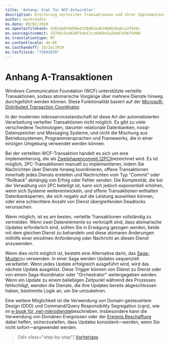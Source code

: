 ```yaml
---
title: 'Anhang: GrpC für WCF-Entwickler'
description: Erörterung verteilter Transaktionen und ihrer Implementierung in modernen microservicesarchitekturen.
author: markrendle
ms.date: 09/02/2019
ms.openlocfilehash: d181eb07dd50ed338d02edb1908626e6ca3fb56c
ms.sourcegitcommit: 337bdc5a463875daf2cc6883e5a2da97d56f5000
ms.translationtype: MT
ms.contentlocale: de-DE
ms.lasthandoff: 10/24/2019
ms.locfileid: "73841678"
---
```

# <a name="appendix-a---transactions"></a>Anhang A-Transaktionen

Windows Communication Foundation (WCF) unterstützte verteilte Transaktionen, sodass atomarische Vorgänge über mehrere Dienste hinweg durchgeführt werden können. Diese Funktionalität basiert auf der [Microsoft-Distributed Transaction Coordinator](https://docs.microsoft.com/previous-versions/windows/desktop/ms684146(v=vs.85)).

In der modernen mikroserviceslandschaft ist diese Art der automatisierten Verarbeitung verteilter Transaktionen nicht möglich. Es gibt zu viele verschiedene Technologien, darunter relationale Datenbanken, nosql-Datenspeicher und Messaging Systeme, und nicht die Mischung aus Betriebssystemen, Programmiersprachen und Frameworks, die in einer einzigen Umgebung verwendet werden können.

Bei der verteilten WCF-Transaktion handelt es sich um eine Implementierung, die als [Zweiphasencommit (2PC)](https://en.wikipedia.org/wiki/Two-phase_commit_protocol)bezeichnet wird. Es ist möglich, 2PC-Transaktionen manuell zu implementieren, indem Sie Nachrichten über Dienste hinweg koordinieren, offene Transaktionen innerhalb jedes Diensts erstellen und Nachrichten vom Typ "Commit" oder "Rollback" abhängig von Erfolg oder Fehler senden. Die Komplexität, die bei der Verwaltung von 2PC beteiligt ist, kann sich jedoch exponentiell erhöhen, wenn sich Systeme weiterentwickeln, und offene Transaktionen enthalten Datenbanksperren, die sich negativ auf die Leistung auswirken können, oder eine schlechtere Anzahl von Dienst übergreifenden Deadlocks verursachen.

Wenn möglich, ist es am besten, verteilte Transaktionen vollständig zu vermeiden. Wenn zwei Datenelemente so verknüpft sind, dass atomarische Updates erforderlich sind, sollten Sie in Erwägung gezogen werden, beide mit dem gleichen Dienst zu behandeln und diese atomaren Änderungen mithilfe einer einzelnen Anforderung oder Nachricht an diesen Dienst anzuwenden.

Wenn dies nicht möglich ist, besteht eine Alternative darin, das [Saga-Muster](https://microservices.io/patterns/data/saga.html)zu verwenden. In einer Saga werden Updates sequenziell verarbeitet. Wenn jedes Update erfolgreich ausgeführt wird, wird das nächste Update ausgelöst. Diese Trigger können von Dienst zu Dienst oder von einem Saga-Koordinator oder "Orchestrator" weitergegeben werden. Wenn ein Update zu einem beliebigen Zeitpunkt während des Prozesses fehlschlägt, wenden die Dienste, die Ihre Updates bereits abgeschlossen haben, bestimmte Logik an, um Sie umzukehren.

Eine weitere Möglichkeit ist die Verwendung von Domain-gesteuertem Design (DDD) und Command/Query Responsibility Segregation (cqrs), wie im [e-book für .net-mikrodienste](https://docs.microsoft.com/dotnet/architecture/microservices/microservice-ddd-cqrs-patterns/)beschrieben. Insbesondere kann die Verwendung von Domänen Ereignissen oder der [Ereignis Beschaffung](https://martinfowler.com/eaaDev/EventSourcing.html) dabei helfen, sicherzustellen, dass Updates konsistent&mdash;werden, wenn Sie nicht sofort&mdash;angewendet werden.

>[!div class="step-by-step"]
>[Vorheriges](application-performance-management.md)
